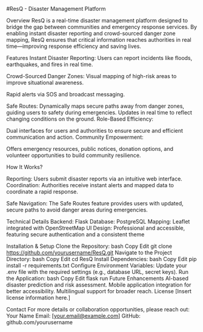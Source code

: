 #ResQ - Disaster Management Platform

Overview
ResQ is a real-time disaster management platform designed to bridge the gap between communities and emergency response services. By enabling instant disaster reporting and crowd-sourced danger zone mapping, ResQ ensures that critical information reaches authorities in real time—improving response efficiency and saving lives.

Features
Instant Disaster Reporting: Users can report incidents like floods, earthquakes, and fires in real time. 

Crowd-Sourced Danger Zones: Visual mapping of high-risk areas to improve situational awareness. 

Rapid alerts via SOS and broadcast messaging.

Safe Routes:
Dynamically maps secure paths away from danger zones, guiding users to safety during emergencies.
Updates in real time to reflect changing conditions on the ground.
Role-Based Efficiency:

Dual interfaces for users and authorities to ensure secure and efficient communication and action.
Community Empowerment:

Offers emergency resources, public notices, donation options, and volunteer opportunities to build community resilience.

How It Works?

Reporting:
Users submit disaster reports via an intuitive web interface.
Coordination:
Authorities receive instant alerts and mapped data to coordinate a rapid response.

Safe Navigation:
The Safe Routes feature provides users with updated, secure paths to avoid danger areas during emergencies.

Technical Details
Backend: Flask
Database: PostgreSQL
Mapping: Leaflet integrated with OpenStreetMap
UI Design: Professional and accessible, featuring secure authentication and a consistent theme

Installation & Setup
Clone the Repository:
bash
Copy
Edit
git clone https://github.com/yourusername/ResQ.git
Navigate to the Project Directory:
bash
Copy
Edit
cd ResQ
Install Dependencies:
bash
Copy
Edit
pip install -r requirements.txt
Configure Environment Variables:
Update your .env file with the required settings (e.g., database URL, secret keys).
Run the Application:
bash
Copy
Edit
flask run
Future Enhancements
AI-based disaster prediction and risk assessment.
Mobile application integration for better accessibility.
Multilingual support for broader reach.
License
[Insert license information here.]

Contact
For more details or collaboration opportunities, please reach out:
Your Name
Email: [your.email@example.com]
GitHub: github.com/yourusername


